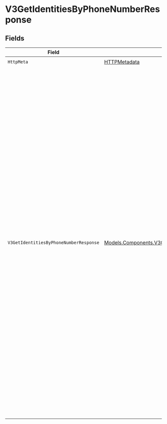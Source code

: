 # V3GetIdentitiesByPhoneNumberResponse


## Fields

| Field                                                                                                                                                                                                                                                                                                                                                                                                                                                                                                                                                                                                                                                                                                                                         | Type                                                                                                                                                                                                                                                                                                                                                                                                                                                                                                                                                                                                                                                                                                                                          | Required                                                                                                                                                                                                                                                                                                                                                                                                                                                                                                                                                                                                                                                                                                                                      | Description                                                                                                                                                                                                                                                                                                                                                                                                                                                                                                                                                                                                                                                                                                                                   | Example                                                                                                                                                                                                                                                                                                                                                                                                                                                                                                                                                                                                                                                                                                                                       |
| --------------------------------------------------------------------------------------------------------------------------------------------------------------------------------------------------------------------------------------------------------------------------------------------------------------------------------------------------------------------------------------------------------------------------------------------------------------------------------------------------------------------------------------------------------------------------------------------------------------------------------------------------------------------------------------------------------------------------------------------- | --------------------------------------------------------------------------------------------------------------------------------------------------------------------------------------------------------------------------------------------------------------------------------------------------------------------------------------------------------------------------------------------------------------------------------------------------------------------------------------------------------------------------------------------------------------------------------------------------------------------------------------------------------------------------------------------------------------------------------------------- | --------------------------------------------------------------------------------------------------------------------------------------------------------------------------------------------------------------------------------------------------------------------------------------------------------------------------------------------------------------------------------------------------------------------------------------------------------------------------------------------------------------------------------------------------------------------------------------------------------------------------------------------------------------------------------------------------------------------------------------------- | --------------------------------------------------------------------------------------------------------------------------------------------------------------------------------------------------------------------------------------------------------------------------------------------------------------------------------------------------------------------------------------------------------------------------------------------------------------------------------------------------------------------------------------------------------------------------------------------------------------------------------------------------------------------------------------------------------------------------------------------- | --------------------------------------------------------------------------------------------------------------------------------------------------------------------------------------------------------------------------------------------------------------------------------------------------------------------------------------------------------------------------------------------------------------------------------------------------------------------------------------------------------------------------------------------------------------------------------------------------------------------------------------------------------------------------------------------------------------------------------------------- |
| `HttpMeta`                                                                                                                                                                                                                                                                                                                                                                                                                                                                                                                                                                                                                                                                                                                                    | [HTTPMetadata](../../Models/Components/HTTPMetadata.md)                                                                                                                                                                                                                                                                                                                                                                                                                                                                                                                                                                                                                                                                                       | :heavy_check_mark:                                                                                                                                                                                                                                                                                                                                                                                                                                                                                                                                                                                                                                                                                                                            | N/A                                                                                                                                                                                                                                                                                                                                                                                                                                                                                                                                                                                                                                                                                                                                           |                                                                                                                                                                                                                                                                                                                                                                                                                                                                                                                                                                                                                                                                                                                                               |
| `V3GetIdentitiesByPhoneNumberResponse`                                                                                                                                                                                                                                                                                                                                                                                                                                                                                                                                                                                                                                                                                                        | [Models.Components.V3GetIdentitiesByPhoneNumberResponse](../../Models/Components/V3GetIdentitiesByPhoneNumberResponse.md)                                                                                                                                                                                                                                                                                                                                                                                                                                                                                                                                                                                                                     | :heavy_minus_sign:                                                                                                                                                                                                                                                                                                                                                                                                                                                                                                                                                                                                                                                                                                                            | V3GetIdentitiesByPhoneNumberResponse                                                                                                                                                                                                                                                                                                                                                                                                                                                                                                                                                                                                                                                                                                          | {<br/>"items": [<br/>{<br/>"createdAt": 1747671792,<br/>"carrier": "Verizon",<br/>"phoneNumber": "2001001695",<br/>"countryCode": "US",<br/>"identityId": "e0f78bc2-f748-4eda-9d29-d756844507fc",<br/>"lineType": "mobile",<br/>"active": true,<br/>"deviceId": "bf9ea15d-7dfa-4bb4-a64c-6c26b53472fc",<br/>"creationString": "2025-05-19T16:23:12.475Z",<br/>"clientCustomerId": "e0f78bc2-f748-4eda-9d29-d756844507fc"<br/>},<br/>{<br/>"createdAt": 1747671792,<br/>"carrier": "Verizon",<br/>"phoneNumber": "2001001695",<br/>"countryCode": "US",<br/>"identityId": "e0f78bc2-f748-4eda-9d29-d756844507fc",<br/>"lineType": "mobile",<br/>"active": true,<br/>"deviceId": "bf9ea15d-7dfa-4bb4-a64c-6c26b53472fc",<br/>"creationString": "2025-05-19T16:23:12.475Z",<br/>"clientCustomerId": "e0f78bc2-f748-4eda-9d29-d756844507fc"<br/>}<br/>]<br/>} |